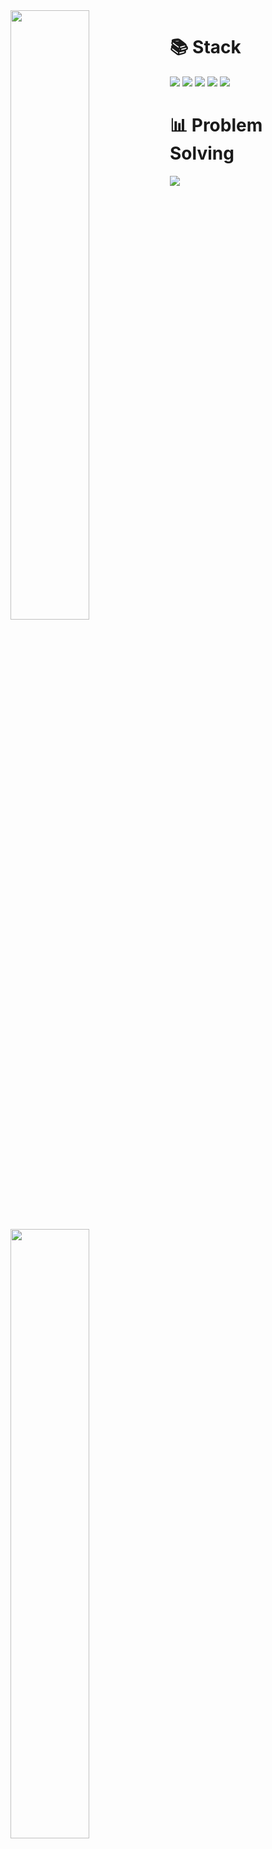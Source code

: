 <div>
  <img align="left" width="50%" src="https://github-readme-stats.vercel.app/api?username=GreenScreen410&show_icons=true">
  <img align="left" width="50%" src="https://github-readme-stats.vercel.app/api/wakatime?username=GreenScreen410&layout=compact">
</div>

<div>
  <h1>📚 Stack</h1>
  <img src="https://img.shields.io/badge/c++-%2300599C.svg?style=for-the-badge&logo=c%2B%2B&logoColor=white">
  <img src="https://img.shields.io/badge/python-3670A0?style=for-the-badge&logo=python&logoColor=ffdd54">
  <img src="https://img.shields.io/badge/typescript-%23007ACC.svg?style=for-the-badge&logo=typescript&logoColor=white">
  <img src="https://img.shields.io/badge/Next-black?style=for-the-badge&logo=next.js&logoColor=white">
  <img src="https://img.shields.io/badge/TensorFlow-%23FF6F00.svg?style=for-the-badge&logo=TensorFlow&logoColor=white">

  <h1>📊 Problem Solving</h1>
  <a href="https://solved.ac/pauljjang410" target="_blank"><img src="http://mazassumnida.wtf/api/v2/generate_badge?boj=pauljjang410"></a>
</div>
